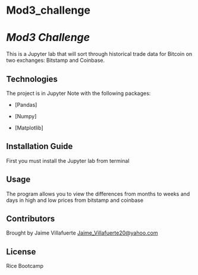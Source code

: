 # Mod3_challenge

# *Mod3 Challenge* 

This is a Jupyter lab that will sort through historical trade data for Bitcoin on two exchanges: Bitstamp and Coinbase.
## Technologies

The project is in Jupyter Note with the following packages:

* [Pandas] 

* [Numpy] 

* [Matplotlib] 

## Installation Guide

First you must install the Jupyter lab from terminal

## Usage

The program allows you to view the differences from months to weeks and days in high and low prices from bitstamp and coinbase

## Contributors

Brought by Jaime Villafuerte 
Jaime_Villafuerte20@yahoo.com

## License

Rice Bootcamp 


